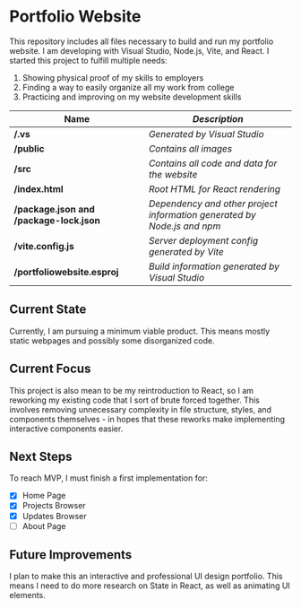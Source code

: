 # Portfolio Website

This repository includes all files necessary to build and run my portfolio website. 
I am developing with Visual Studio, Node.js, Vite, and React.
I started this project to fulfill multiple needs:

1. Showing physical proof of my skills to employers
2. Finding a way to easily organize all my work from college
3. Practicing and improving on my website development skills

| **Name** | *Description* |
| ----------- | ----------- |
| **/.vs** | *Generated by Visual Studio* |
| **/public** | *Contains all images* |
| **/src** | *Contains all code and data for the website* |
| **/index.html** | *Root HTML for React rendering* |
| **/package.json and /package-lock.json** | *Dependency and other project information generated by Node.js and npm* |
| **/vite.config.js** | *Server deployment config generated by Vite* |
| **/portfoliowebsite.esproj** | *Build information generated by Visual Studio* |

## Current State

Currently, I am pursuing a minimum viable product. 
This means mostly static webpages and possibly some disorganized code.

## Current Focus

This project is also mean to be my reintroduction to React, so I am reworking my existing code that I sort of brute forced together.
This involves removing unnecessary complexity in file structure, styles, and components themselves - in hopes that these reworks make implementing interactive components easier.

## Next Steps

To reach MVP, I must finish a first implementation for:

- [x] Home Page
- [x] Projects Browser
- [x] Updates Browser
- [ ] About Page

## Future Improvements

I plan to make this an interactive and professional UI design portfolio.
This means I need to do more research on State in React, as well as animating UI elements.
